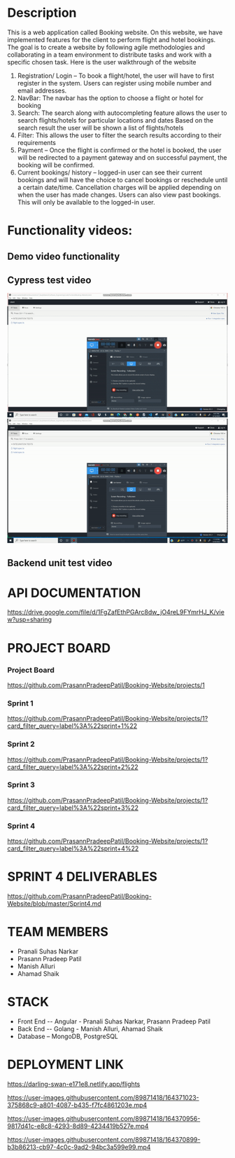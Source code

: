 # Description
This is a web application called Booking website. On this website, we have implemented features for the client to perform flight and hotel bookings. The goal is to create a website by following agile methodologies and collaborating in a team environment to distribute tasks and work with a specific chosen task. Here is the user walkthrough of the website

1. Registration/ Login – To book a flight/hotel, the user will have to first register in the system. Users can register using mobile number and email addresses.
2. NavBar: The navbar has the option to choose a flight or hotel for booking
3. Search: The search along with autocompleting feature allows the user to search flights/hotels for particular locations and dates Based on the search result the user will be shown a list of flights/hotels
4. Filter: This allows the user to filter the search results according to their requirements
5. Payment – Once the flight is confirmed or the hotel is booked, the user will be redirected to a payment gateway and on successful payment, the booking will be confirmed.
6. Current bookings/ history – logged-in user can see their current bookings and will have the choice to cancel bookings or reschedule until a certain date/time. Cancellation charges will be applied depending on when the user has made changes. Users can also view past bookings. This will only be available to the logged-in user.


# Functionality videos:

## Demo video functionality

## Cypress test video

![Cypress Testing for Flights](/Images/Cypress_Flights.gif)
![Cypress Testing for Flights](/Images/Cypress_Hotels.gif)

## Backend unit test video 

# API DOCUMENTATION
https://drive.google.com/file/d/1FgZafEthPGArc8dw_jO4reL9FYmrHJ_K/view?usp=sharing

# PROJECT BOARD

### Project Board 
https://github.com/PrasannPradeepPatil/Booking-Website/projects/1

### Sprint 1
https://github.com/PrasannPradeepPatil/Booking-Website/projects/1?card_filter_query=label%3A%22sprint+1%22

### Sprint 2
https://github.com/PrasannPradeepPatil/Booking-Website/projects/1?card_filter_query=label%3A%22sprint+2%22

### Sprint 3
https://github.com/PrasannPradeepPatil/Booking-Website/projects/1?card_filter_query=label%3A%22sprint+3%22

### Sprint 4
https://github.com/PrasannPradeepPatil/Booking-Website/projects/1?card_filter_query=label%3A%22sprint+4%22

# SPRINT 4 DELIVERABLES
https://github.com/PrasannPradeepPatil/Booking-Website/blob/master/Sprint4.md

# TEAM MEMBERS
- Pranali Suhas Narkar 
- Prasann Pradeep Patil 
- Manish Alluri 
- Ahamad Shaik

# STACK
- Front End -- Angular - Pranali Suhas Narkar, Prasann Pradeep Patil
- Back End -- Golang - Manish Alluri, Ahamad Shaik
- Database – MongoDB, PostgreSQL

# DEPLOYMENT LINK
https://darling-swan-e171e8.netlify.app/flights

https://user-images.githubusercontent.com/89871418/164371023-375868c9-a801-4087-b435-f7fc4861203e.mp4

https://user-images.githubusercontent.com/89871418/164370956-9817d41c-e8c8-4293-8d89-4234419b527e.mp4

https://user-images.githubusercontent.com/89871418/164370899-b3b86213-cb97-4c0c-9ad2-94bc3a599e99.mp4
